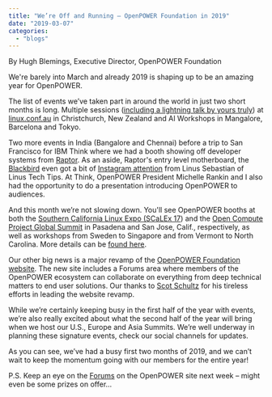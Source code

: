 ```yaml
---
title: "We’re Off and Running – OpenPOWER Foundation in 2019"
date: "2019-03-07"
categories: 
  - "blogs"
---
```


By Hugh Blemings, Executive Director, OpenPOWER Foundation

We're barely into March and already 2019 is shaping up to be an amazing year for OpenPOWER.

The list of events we’ve taken part in around the world in just two short months is long. Multiple sessions ([including a lightning talk by yours truly](https://youtu.be/sMjRuqCNZe4?t=2360)) at [linux.conf.au](https://2019.linux.conf.au/) in Christchurch, New Zealand and AI Workshops in Mangalore, Barcelona and Tokyo.

Two more events in India (Bangalore and Chennai) before a trip to San Francisco for IBM Think where we had a booth showing off developer systems from [Raptor](https://www.raptorcs.com/). As an aside, Raptor's entry level motherboard, the [Blackbird](https://raptorcs.com/BB/) even got a bit of [Instagram attention](https://www.instagram.com/p/Bt4fbSVjtfY/?utm_source=ig_web_button_share_sheet) from Linus Sebastian of Linus Tech Tips. At Think, OpenPOWER President Michelle Rankin and I also had the opportunity to do a presentation introducing OpenPOWER to audiences.

And this month we’re not slowing down. You'll see OpenPOWER booths at both the [Southern California Linux Expo (SCaLEx 17](https://www.socallinuxexpo.org/scale/17x)) and the [Open Compute Project Global Summit](https://www.opencompute.org/summit/global-summit) in Pasadena and San Jose, Calif., respectively, as well as workshops from Sweden to Singapore and from Vermont to North Carolina. More details can be [found here](https://openpowerfoundation.org/events/).

Our other big news is a major revamp of the [OpenPOWER Foundation website](https://openpowerfoundation.org/). The new site includes a Forums area where members of the OpenPOWER ecosystem can collaborate on everything from deep technical matters to end user solutions. Our thanks to [Scot Schultz](https://www.linkedin.com/in/scotschultz/) for his tireless efforts in leading the website revamp.

While we’re certainly keeping busy in the first half of the year with events, we’re also really excited about what the second half of the year will bring when we host our U.S., Europe and Asia Summits. We’re well underway in planning these signature events, check our social channels for updates.

As you can see, we’ve had a busy first two months of 2019, and we can’t wait to keep the momentum going with our members for the entire year!

P.S. Keep an eye on the [Forums](https://openpowerfoundation.org/groups/) on the OpenPOWER site next week – might even be some prizes on offer…
